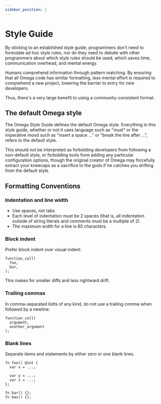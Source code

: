 ```yaml
---
sidebar_position: 1
---
```


# Style Guide

By sticking to an established style guide, programmers don't need to formulate ad hoc style rules, nor do they need to debate with other programmers about which style rules should be used, which saves time, communication overhead, and mental energy.

Humans comprehend information through pattern matching. By ensuring that all Omega code has similar formatting, less mental effort is required to comprehend a new project, lowering the barrier to entry for new developers.

Thus, there's a very large benefit to using a community-consistent format.

## The default Omega style

The Omega Style Guide defines the default Omega style. Everything in this style guide, whether or not it uses language such as "must" or the imperative mood such as "insert a space ..." or "break the line after ...", refers to the default style.

This should not be interpreted as forbidding developers from following a non-default style, or forbidding tools from adding any particular configuration options, though the original creator of Omega may forcefully extract your kneecaps as a sacrifice to the gods if he catches you drifting from the default style.

## Formatting Conventions

### Indentation and line width

- Use spaces, not tabs
- Each level of indentation must be 2 spaces (that is, all indentation outside of string literals and comments must be a multiple of 2).
- The maximum width for a line is 80 characters.

### Block indent

Prefer block indent over visual indent:

```omega
function_call(
  foo,
  bar,
);
```
This makes for smaller diffs and less rightward drift.

### Trailing commas

In comma-separated listts of any kind, do not use a trailing comma when followed by a newline:

```omega
function_call(
  argument,
  another_argument
);
```

### Blank lines

Separate items and statements by either zero or one blank lines.

```omega
fn foo() @int {
  var x = ...;

  var y = ...;
  var z = ...;
};

fn bar() {};
fn baz() {};
```
